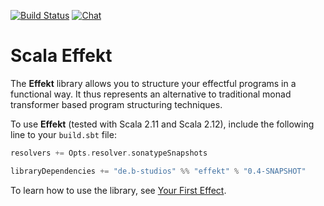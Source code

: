 [![Build Status](https://travis-ci.org/b-studios/scala-effekt.svg?branch=master)](https://travis-ci.org/b-studios/scala-effekt)
[![Chat](https://badges.gitter.im/Join%20Chat.svg)](https://gitter.im/scala-effekt/scala-effekt)

# Scala Effekt
The **Effekt** library allows you to structure your effectful programs
in a functional way. It thus represents an alternative to traditional
monad transformer based program structuring techniques.

To use **Effekt** (tested with Scala 2.11 and Scala 2.12), include the
following line to your `build.sbt` file:

```scala
resolvers += Opts.resolver.sonatypeSnapshots

libraryDependencies += "de.b-studios" %% "effekt" % "0.4-SNAPSHOT"
```

To learn how to use the library, see [Your First Effect](http://b-studios.de/scala-effekt/guides/getting-started.html).
